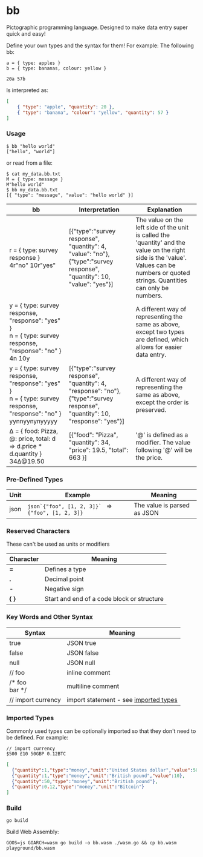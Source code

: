 
# bb


Pictographic programming language. Designed to make data entry super quick and easy!

Define your own types and the syntax for them! For example: The following bb:

    a = { type: apples }
    b = { type: bananas, colour: yellow }
    
    20a 57b
    
Is interpreted as:

```json
[
    { "type": "apple", "quantity": 20 },
    { "type": "banana", "colour": "yellow", "quantity": 57 }
] 
```


### Usage

```shell-session
$ bb "hello world"  
["hello", "world"]
```

or read from a file:

```shell-session
$ cat my_data.bb.txt
M = { type: message } 
M"hello world" 
$ bb my_data.bb.txt
[{ "type": "message", "value": "hello world" }]
```


| bb  | Interpretation  | Explanation  |
|-----|-----------------|--------------| 
| r = { type: survey response }<br>4r"no" 10r"yes" | [{"type":"survey response", "quantity": 4, "value": "no"}, {"type":"survey response", "quantity": 10, "value": "yes"}] | The value on the left side of the unit is called the 'quantity' and the value on the right side is the 'value'. Values can be numbers or quoted strings. Quantities can only be numbers.         |
| y = { type: survey response, "response": "yes" }<br>n = { type: survey response, "response": "no" }<br>4n 10y |  | A different way of representing the same as above, except two types are defined, which allows for easier data entry. |
| y = { type: survey response, "response": "yes" }<br>n = { type: survey response, "response": "no" }<br>yynnyynynyyyyy | [{"type":"survey response", "quantity": 4, "response": "no"}, {"type":"survey response", "quantity": 10, "response": "yes"}] | A different way of representing the same as above, except the order is preserved. |
| ∆ = { food: Pizza, @: price, total: d => d.price * d.quantity }<br>34∆@19.50 | [{"food": "Pizza", "quantity": 34, "price": 19.5, "total": 663 }] | '@' is defined as a modifier. The value following '@' will be the price. | 


### Pre-Defined Types

| Unit  | Example | Meaning  |
|-------|---------|----------|
| json  | ```json`{"foo", [1, 2, 3]}` ``` => `{"foo", [1, 2, 3]}` | The value is parsed as JSON |


### Reserved Characters

These can't be used as units or modifiers

| Character  | Meaning  |
|------------|----------|
| **=**      | Defines a type |
| **.**      | Decimal point  |
| **-**      | Negative sign  |
| **{** **}** | Start and end of a code block or structure |


### Key Words and Other Syntax

| Syntax| Meaning    |
|-------|------------|
| true  | JSON true  |
| false | JSON false |
| null  | JSON null  |
| // foo  | inline comment |
| /* foo<br>bar \*/ | multiline comment | 
| // import currency | import statement - see [imported types](#imported-types)  |  

### Imported Types

Commonly used types can be optionally imported so that they don't need to be defined. For example:

```text
// import currency
$500 £10 50GBP 0.12BTC
```

```json
[
  {"quantity":1,"type":"money","unit":"United States dollar","value":500},
  {"quantity":1,"type":"money","unit":"British pound","value":10},
  {"quantity":50,"type":"money","unit":"British pound"},
  {"quantity":0.12,"type":"money","unit":"Bitcoin"}
]

```

### Build

    go build

Build Web Assembly: 

    GOOS=js GOARCH=wasm go build -o bb.wasm ./wasm.go && cp bb.wasm playground/bb.wasm 

